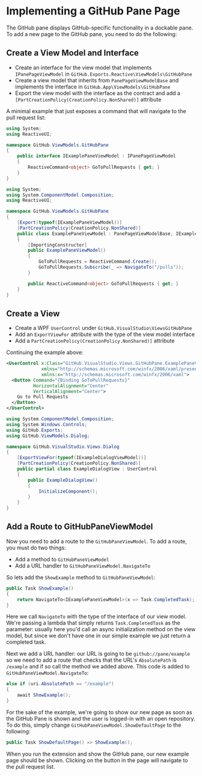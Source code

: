 # Implementing a GitHub Pane Page

The GitHub pane displays GitHub-specific functionality in a dockable pane. To add a new page to the GitHub pane, you need to do the following:

## Create a View Model and Interface

- Create an interface for the view model that implements `IPanePageViewModel` in `GitHub.Exports.Reactive\ViewModels\GitHubPane`
- Create a view model that inherits from `PanePageViewModelBase` and implements the interface in `GitHub.App\ViewModels\GitHubPane`
- Export the view model with the interface as the contract and add a `[PartCreationPolicy(CreationPolicy.NonShared)]` attribute

A minimal example that just exposes a command that will navigate to the pull request list:

```csharp
using System;
using ReactiveUI;

namespace GitHub.ViewModels.GitHubPane
{
    public interface IExamplePaneViewModel : IPanePageViewModel
    {
        ReactiveCommand<object> GoToPullRequests { get; }
    }
}
```

```csharp
using System;
using System.ComponentModel.Composition;
using ReactiveUI;

namespace GitHub.ViewModels.GitHubPane
{
    [Export(typeof(IExamplePaneViewModel))]
    [PartCreationPolicy(CreationPolicy.NonShared)]
    public class ExamplePaneViewModel : PanePageViewModelBase, IExamplePaneViewModel
    {
        [ImportingConstructor]
        public ExamplePaneViewModel()
        {
            GoToPullRequests = ReactiveCommand.Create();
            GoToPullRequests.Subscribe(_ => NavigateTo("/pulls"));
        }

        public ReactiveCommand<object> GoToPullRequests { get; }
    }
}
```

## Create a View

- Create a WPF `UserControl` under `GitHub.VisualStudio\ViewsGitHubPane` 
- Add an `ExportViewFor` attribute with the type of the view model interface
- Add a `PartCreationPolicy(CreationPolicy.NonShared)]` attribute

Continuing the example above:

```xml
<UserControl x:Class="GitHub.VisualStudio.Views.GitHubPane.ExamplePaneView"
             xmlns="http://schemas.microsoft.com/winfx/2006/xaml/presentation"
             xmlns:x="http://schemas.microsoft.com/winfx/2006/xaml">
  <Button Command="{Binding GoToPullRequests}"
          HorizontalAlignment="Center"
          VerticalAlignment="Center">
    Go to Pull Requests
  </Button>
</UserControl>

```

```csharp
using System.ComponentModel.Composition;
using System.Windows.Controls;
using GitHub.Exports;
using GitHub.ViewModels.Dialog;

namespace GitHub.VisualStudio.Views.Dialog
{
    [ExportViewFor(typeof(IExampleDialogViewModel))]
    [PartCreationPolicy(CreationPolicy.NonShared)]
    public partial class ExampleDialogView : UserControl
    {
        public ExampleDialogView()
        {
            InitializeComponent();
        }
    }
}
```

## Add a Route to GitHubPaneViewModel

Now you need to add a route to the `GitHubPaneViewModel`. To add a route, you must do two things:

- Add a method to `GitHubPaneViewModel`
- Add a URL handler to `GitHubPaneViewModel.NavigateTo`

So lets add the `ShowExample` method to `GitHubPaneViewModel`:

```csharp
public Task ShowExample()
{
    return NavigateTo<IExamplePaneViewModel>(x => Task.CompletedTask);
}
```
Here we call `NavigateTo` with the type of the interface of our view model. We're passing a lambda that simply returns `Task.CompletedTask` as the parameter: usually here you'd call an async initialization method on the view model, but since we don't have one in our simple example we just return a completed task.

Next we add a URL handler: our URL is going to be `github://pane/example` so we need to add a route that checks that the URL's `AbsolutePath` is `/example` and if so call the method we added above. This code is added to `GitHubPaneViewModel.NavigateTo`:

```csharp
else if (uri.AbsolutePath == "/example")
{
    await ShowExample();
}
```

For the sake of the example, we're going to show our new page as soon as the GitHub Pane is shown and the user is logged-in with an open repository. To do this, simply change `GitHubPaneViewModel.ShowDefaultPage` to the following:

```csharp
public Task ShowDefaultPage() => ShowExample();
```

When you run the extension and show the GitHub pane, our new example page should be shown. Clicking on the button in the page will navigate to the pull request list.
